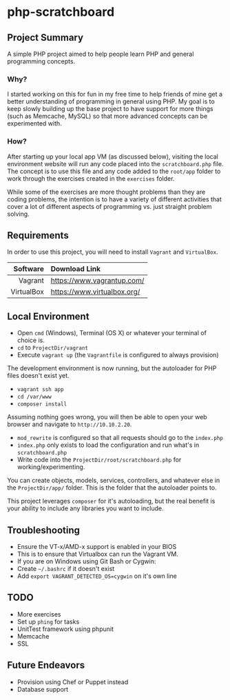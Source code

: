 # php-scratchboard

## Project Summary
A simple PHP project aimed to help people learn PHP and general programming concepts.

### Why?
I started working on this for fun in my free time to help friends of mine get a better understanding of programming in general using PHP. My goal is to keep slowly building up the base project to have support for more things (such as Memcache, MySQL) so that more advanced concepts can be experimented with.

### How?
After starting up your local app VM (as discussed below), visiting the local environment website will run any code placed into the `scratchboard.php` file. The concept is to use this file and any code added to the `root/app` folder to work through the exercises created in the `exercises` folder.

While some of the exercises are more thought problems than they are coding problems, the intention is to have a variety of different activities that cover a lot of different aspects of programming vs. just straight problem solving.


## Requirements
In order to use this project, you will need to install `Vagrant` and `VirtualBox`.

| Software | Download Link |
| --------: | :----------- |
| Vagrant | https://www.vagrantup.com/ |
| VirtualBox | https://www.virtualbox.org/ |

## Local Environment
- Open `cmd` (Windows), Terminal (OS X) or whatever your terminal of choice is.
- `cd` to `ProjectDir/vagrant`
- Execute `vagrant up` (the `Vagrantfile` is configured to always provision)

The development environment is now running, but the autoloader for PHP files doesn't exist yet.
- `vagrant ssh app`
- `cd /var/www`
- `composer install`

Assuming nothing goes wrong, you will then be able to open your web browser and navigate to `http://10.10.2.20`.
- `mod_rewrite` is configured so that all requests should go to the `index.php`
- `index.php` only exists to load the configuration and run what's in `scratchboard.php`
- Write code into the `ProjectDir/root/scratchboard.php` for working/experimenting.


You can create objects, models, services, controllers, and whatever else in the `ProjectDir/app/` folder. This is the folder that the autoloader points to.

This project leverages `composer` for it's autoloading, but the real benefit is your ability to include any libraries you want to include.

## Troubleshooting
- Ensure the VT-x/AMD-x support is enabled in your BIOS
 - This is to ensure that Virtualbox can run the Vagrant VM.
- If you are on Windows using Git Bash or Cygwin:
 - Create `~/.bashrc` if it doesn't exist
 - Add `export VAGRANT_DETECTED_OS=cygwin` on it's own line

## TODO
- More exercises
- Set up `phing` for tasks
- UnitTest framework using phpunit
- Memcache
- SSL

## Future Endeavors
- Provision using Chef or Puppet instead
- Database support
